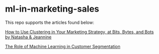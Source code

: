 # ml-in-marketing-sales

This repo supports the articles found below:

[How to Use Clustering in Your Marketing Strategy, at Bits, Bytes, and Bots by Natasha & Jeannine](https://open.substack.com/pub/bitsbytesandbots/p/how-to-use-clustering-in-your-marketing?r=1uhh9f&utm_campaign=post&utm_medium=web)

[The Role of Machine Learning in Customer Segmentation](https://open.substack.com/pub/bitsbytesandbots/p/the-role-of-machine-learning-in-customer?r=1uhh9f&utm_campaign=post&utm_medium=web)
